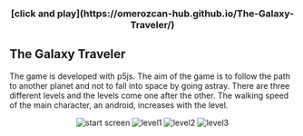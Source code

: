 <h3 align="center">[click and play](https://omerozcan-hub.github.io/The-Galaxy-Traveler/)</h3>

## The Galaxy Traveler
The game is developed with p5js. The aim of the game is to follow the path to another planet and not to fall into space by going astray. There are three different levels and the levels come one after the other. The walking speed of the main character, an android, increases with the level.

<div align="center">
  <img alt="start screen" src="https://r.resimlink.com/ixp-fO.png"/>
  <img alt="level1" src="https://r.resimlink.com/uICFZkirRLyT.png"/>
  <img alt="level2" src="https://r.resimlink.com/e9FkGhS.png"/>
  <img alt="level3" src="https://r.resimlink.com/oIMQtKq9v.png"/>
</div>
